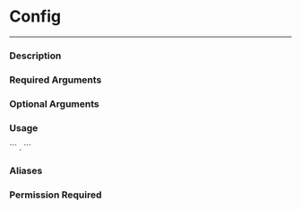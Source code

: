# Config
---
### Description

### Required Arguments

### Optional Arguments

### Usage
\`\`\`
.
\`\`\`
### Aliases

### Permission Required
